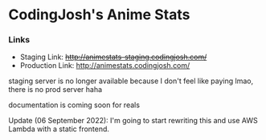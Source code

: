 # CodingJosh's Anime Stats

### Links
* Staging Link: ~~http://animestats-staging.codingjosh.com/~~
* Production Link: http://animestats.codingjosh.com/

staging server is no longer available because I don't feel like paying lmao, there is no prod server haha

documentation is coming soon for reals

Update (06 September 2022): I'm going to start rewriting this and use AWS Lambda with a static frontend.
